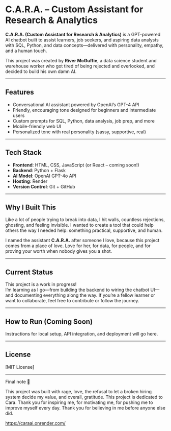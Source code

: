 # C.A.R.A. – Custom Assistant for Research & Analytics

**C.A.R.A. (Custom Assistant for Research & Analytics)** is a GPT-powered AI chatbot built to assist learners, job seekers, and aspiring data analysts with SQL, Python, and data concepts—delivered with personality, empathy, and a human touch.  

This project was created by **River McGuffie**, a data science student and warehouse worker who got tired of being rejected and overlooked, and decided to build his own damn AI. 

---

## Features

- Conversational AI assistant powered by OpenAI’s GPT-4 API
- Friendly, encouraging tone designed for beginners and intermediate users
- Custom prompts for SQL, Python, data analysis, job prep, and more
- Mobile-friendly web UI
- Personalized tone with real personality (sassy, supportive, real)

---

## Tech Stack

- **Frontend**: HTML, CSS, JavaScript (or React – coming soon!)
- **Backend**: Python + Flask 
- **AI Model**: OpenAI GPT-4o API
- **Hosting**: Render
- **Version Control**: Git + GitHub

---

## Why I Built This

Like a lot of people trying to break into data, I hit walls, countless rejections, ghosting, and feeling invisible. I wanted to create a tool that could help others the way I needed help: something practical, supportive, and human.  

I named the assistant **C.A.R.A.** after someone I love, because this project comes from a place of love. Love for her, for data, for people, and for proving your worth when nobody gives you a shot.

---

## Current Status

This project is a work in progress!  
I’m learning as I go—from building the backend to wiring the chatbot UI—and documenting everything along the way. If you’re a fellow learner or want to collaborate, feel free to contribute or follow the journey.

---

## How to Run (Coming Soon)

Instructions for local setup, API integration, and deployment will go here.

---

## License

[MIT License]

---

Final note 🖤

This project was built with rage, love, the refusal to let a broken hiring system decide my value, and overall, gratitude. This project is dedicated to Cara. Thank you for inspiring me, for motivating me, for pushing me to improve myself every day. Thank you for believing in me before anyone else did. 

https://caraai.onrender.com/
